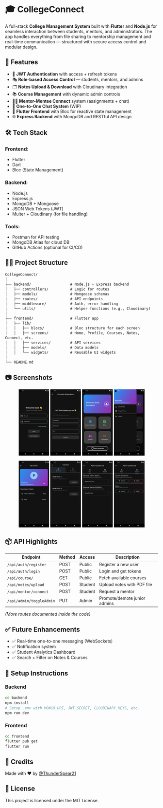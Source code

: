 # 🎓 CollegeConnect

A full-stack **College Management System** built with **Flutter** and **Node.js** for seamless interaction between students, mentors, and administrators. The app handles everything from file sharing to mentorship management and real-time communication — structured with secure access control and modular design.

## 🚀 Features

- 🔐 **JWT Authentication** with access + refresh tokens
- 🎭 **Role-based Access Control** — students, mentors, and admins
- 🗂️ **Notes Upload & Download** with Cloudinary integration
- 📚 **Course Management** with dynamic admin controls
- 🧑‍🏫 **Mentor-Mentee Connect** system (assignments + chat)
- 💬 **One-to-One Chat System** (WIP)
- 📱 **Flutter Frontend** with Bloc for reactive state management
- 🌐 **Express Backend** with MongoDB and RESTful API design

## 🛠️ Tech Stack

### Frontend:
- Flutter
- Dart
- Bloc (State Management)

### Backend:
- Node.js
- Express.js
- MongoDB + Mongoose
- JSON Web Tokens (JWT)
- Multer + Cloudinary (for file handling)

### Tools:
- Postman for API testing
- MongoDB Atlas for cloud DB
- GitHub Actions (optional for CI/CD)

## 🧑‍💻 Project Structure

```
CollegeConnect/
│
├── backend/                  # Node.js + Express backend
│   ├── controllers/          # Logic for routes
│   ├── models/               # Mongoose schemas
│   ├── routes/               # API endpoints
│   ├── middleware/           # Auth, error handling
│   └── utils/                # Helper functions (e.g., Cloudinary)
│
├── frontend/                 # Flutter app
│   ├── lib/
│   │   ├── blocs/            # Bloc structure for each screen
│   │   ├── screens/          # Home, Profile, Courses, Notes, Connect, etc.
│   │   ├── services/         # API services
│   │   ├── models/           # Data models
│   │   └── widgets/          # Reusable UI widgets
│
└── README.md
```

## 📷 Screenshots

<p align="center">
  <img src="1.png" alt="Screenshot 1" width="20%" />
  <img src="3.png" alt="Screenshot 2" width="20%" />
  <img src="4.png" alt="Screenshot 3" width="20%" />
  <img src="5.png" alt="Screenshot 4" width="20%" />
</p>
<p align="center">
  <img src="6.png" alt="Screenshot 5" width="20%" />
  <img src="9.png" alt="Screenshot 4" width="20%" />
  <img src="11.png" alt="Screenshot 6" width="20%" />
  <img src="14.png" alt="Screenshot 7" width="20%" />
</p>
<p align="center">
  
</p>

## 📦 API Highlights

| Endpoint                  | Method | Access  | Description                      |
|--------------------------|--------|---------|----------------------------------|
| `/api/auth/register`     | POST   | Public  | Register a new user              |
| `/api/auth/login`        | POST   | Public  | Login and get tokens             |
| `/api/course/`           | GET    | Public  | Fetch available courses          |
| `/api/notes/upload`      | POST   | Student | Upload notes with PDF file       |
| `/api/mentor/connect`    | POST   | Student | Request a mentor                 |
| `/api/admin/toggleAdmin` | PUT    | Admin   | Promote/demote junior admins     |

_(More routes documented inside the code)_

## ✅ Future Enhancements

- ✅ Real-time one-to-one messaging (WebSockets)
- ✅ Notification system
- ✅ Student Analytics Dashboard
- ✅ Search + Filter on Notes & Courses

## 🧪 Setup Instructions

### Backend

```bash
cd backend
npm install
# Setup .env with MONGO_URI, JWT_SECRET, CLOUDINARY_KEYS, etc.
npm run dev
```

### Frontend

```bash
cd frontend
flutter pub get
flutter run
```

## 🙌 Credits

Made with ❤️ by [@ThunderSpear21](https://github.com/ThunderSpear21)

## 📄 License

This project is licensed under the MIT License.
